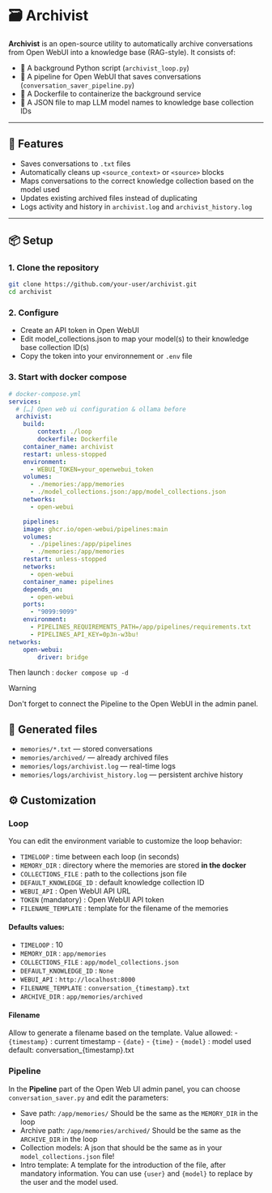 # 🗃 Archivist

**Archivist** is an open-source utility to automatically archive conversations from Open WebUI into a knowledge base (RAG-style). It consists of:

- 🔁 A background Python script (`archivist_loop.py`)
- 🧠 A pipeline for Open WebUI that saves conversations (`conversation_saver_pipeline.py`)
- 🐳 A Dockerfile to containerize the background service
- 🧩 A JSON file to map LLM model names to knowledge base collection IDs

---

## 🚀 Features

- Saves conversations to `.txt` files
- Automatically cleans up `<source_context>` or `<source>` blocks
- Maps conversations to the correct knowledge collection based on the model used
- Updates existing archived files instead of duplicating
- Logs activity and history in `archivist.log` and `archivist_history.log`

---

## 📦 Setup

### 1. Clone the repository

```bash
git clone https://github.com/your-user/archivist.git
cd archivist
```

### 2. Configure
- Create an API token in Open WebUI
- Edit model_collections.json to map your model(s) to their knowledge base collection ID(s)
- Copy the token into your environnement or `.env` file

### 3. Start with docker compose
```yaml
# docker-compose.yml
services:
  # […] Open web ui configuration & ollama before
  archivist:
    build:
		context: ./loop
		dockerfile: Dockerfile
    container_name: archivist
    restart: unless-stopped
    environment:
      - WEBUI_TOKEN=your_openwebui_token
    volumes:
      - ./memories:/app/memories
      - ./model_collections.json:/app/model_collections.json
    networks:
      - open-webui

	pipelines:
    image: ghcr.io/open-webui/pipelines:main
    volumes:
      - ./pipelines:/app/pipelines
      - ./memories:/app/memories
    restart: unless-stopped
    networks:
      - open-webui
    container_name: pipelines
    depends_on:
      - open-webui
    ports:
      - "9099:9099"
    environment:
      - PIPELINES_REQUIREMENTS_PATH=/app/pipelines/requirements.txt
      - PIPELINES_API_KEY=0p3n-w3bu!
networks:
	open-webui:
    	driver: bridge
```

Then launch : `docker compose up -d`

> [!WARNING]
> Don't forget to connect the Pipeline to the Open WebUI in the admin panel.

## 📁 Generated files
- `memories/*.txt` — stored conversations
- `memories/archived/` — already archived files
- `memories/logs/archivist.log` — real-time logs
- `memories/logs/archivist_history.log` — persistent archive history

## ⚙️ Customization

### Loop
You can edit the environment variable to customize the loop behavior:

- `TIMELOOP` : time between each loop (in seconds)
- `MEMORY_DIR` : directory where the memories are stored **in the docker**
- `COLLECTIONS_FILE` : path to the collections json file
- `DEFAULT_KNOWLEDGE_ID` : default knowledge collection ID
- `WEBUI_API` : Open WebUI API URL
- `TOKEN` (mandatory) : Open WebUI API token
- `FILENAME_TEMPLATE` : template for the filename of the memories

#### Defaults values:
- `TIMELOOP` : 10
- `MEMORY_DIR` : `app/memories`
- `COLLECTIONS_FILE` : `app/model_collections.json`
- `DEFAULT_KNOWLEDGE_ID` : `None`
- `WEBUI_API` : `http://localhost:8000`
- `FILENAME_TEMPLATE` : `conversation_{timestamp}.txt`
- `ARCHIVE_DIR` : `app/memories/archived`

#### Filename

Allow to generate a filename based on the template.
Value allowed:
    - `{timestamp}` : current timestamp
    - `{date}` 
    - `{time}`
    - `{model}` : model used
default: conversation_{timestamp}.txt

### Pipeline

In the **Pipeline** part of the Open Web UI admin panel, you can choose `conversation_saver.py` and edit the parameters:
- Save path: `/app/memories/`
  Should be the same as the `MEMORY_DIR` in the loop
- Archive path: `/app/memories/archived/`
  Should be the same as the `ARCHIVE_DIR` in the loop
- Collection models: A json that should be the same as in your `model_collections.json` file!
- Intro template: A template for the introduction of the file, after mandatory information. You can use `{user}` and `{model}` to replace by the user and the model used.